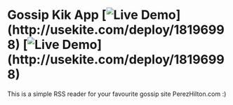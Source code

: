 # Gossip Kik App [![Live Demo](http://usekite.com/live-demo-button.png?)](http://usekite.com/deploy/18196998) [![Live Demo](http://usekite.com/live-demo-button.png?)](http://usekite.com/deploy/18196998)

This is a simple RSS reader for your favourite gossip site PerezHilton.com :) 
